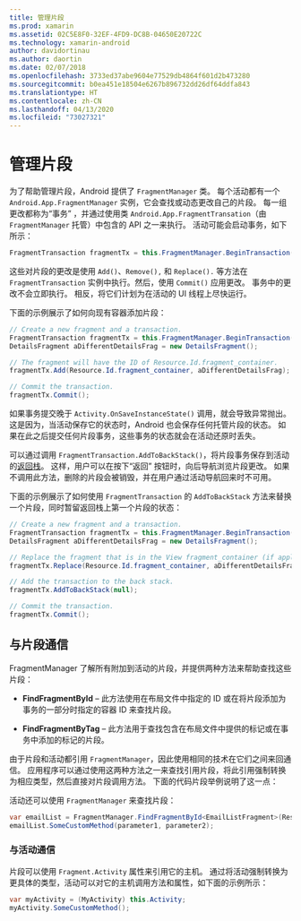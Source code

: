```yaml
---
title: 管理片段
ms.prod: xamarin
ms.assetid: 02C5E8F0-32EF-4FD9-DC8B-04650E20722C
ms.technology: xamarin-android
author: davidortinau
ms.author: daortin
ms.date: 02/07/2018
ms.openlocfilehash: 3733ed37abe9604e77529db4864f601d2b473280
ms.sourcegitcommit: b0ea451e18504e6267b896732dd26df64ddfa843
ms.translationtype: HT
ms.contentlocale: zh-CN
ms.lasthandoff: 04/13/2020
ms.locfileid: "73027321"
---
```

# <a name="managing-fragments"></a>管理片段

为了帮助管理片段，Android 提供了 `FragmentManager` 类。 每个活动都有一个 `Android.App.FragmentManager` 实例，它会查找或动态更改自己的片段。 每一组更改都称为“事务”  ，并通过使用类 `Android.App.FragmentTransation`（由 `FragmentManager` 托管）中包含的 API 之一来执行。 活动可能会启动事务，如下所示：

```csharp
FragmentTransaction fragmentTx = this.FragmentManager.BeginTransaction();
```

这些对片段的更改是使用 `Add()`、`Remove(),` 和 `Replace().` 等方法在 `FragmentTransaction` 实例中执行。然后，使用 `Commit()` 应用更改。 事务中的更改不会立即执行。
相反，将它们计划为在活动的 UI 线程上尽快运行。

下面的示例展示了如何向现有容器添加片段：

```csharp
// Create a new fragment and a transaction.
FragmentTransaction fragmentTx = this.FragmentManager.BeginTransaction();
DetailsFragment aDifferentDetailsFrag = new DetailsFragment();

// The fragment will have the ID of Resource.Id.fragment_container.
fragmentTx.Add(Resource.Id.fragment_container, aDifferentDetailsFrag);

// Commit the transaction.
fragmentTx.Commit();
```

如果事务提交晚于 `Activity.OnSaveInstanceState()` 调用，就会导致异常抛出。 这是因为，当活动保存它的状态时，Android 也会保存任何托管片段的状态。 如果在此之后提交任何片段事务，这些事务的状态就会在活动还原时丢失。

可以通过调用 `FragmentTransaction.AddToBackStack()`，将片段事务保存到活动的[返回栈](https://developer.android.com/guide/topics/fundamentals/tasks-and-back-stack.html)。 这样，用户可以在按下“返回”  按钮时，向后导航浏览片段更改。 如果不调用此方法，删除的片段会被销毁，并在用户通过活动导航回来时不可用。

下面的示例展示了如何使用 `FragmentTransaction` 的 `AddToBackStack` 方法来替换一个片段，同时暂留返回栈上第一个片段的状态：

```csharp
// Create a new fragment and a transaction.
FragmentTransaction fragmentTx = this.FragmentManager.BeginTransaction();
DetailsFragment aDifferentDetailsFrag = new DetailsFragment();

// Replace the fragment that is in the View fragment_container (if applicable).
fragmentTx.Replace(Resource.Id.fragment_container, aDifferentDetailsFrag);

// Add the transaction to the back stack.
fragmentTx.AddToBackStack(null);

// Commit the transaction.
fragmentTx.Commit();
```

## <a name="communicating-with-fragments"></a>与片段通信

FragmentManager  了解所有附加到活动的片段，并提供两种方法来帮助查找这些片段：

- **FindFragmentById** &ndash; 此方法使用在布局文件中指定的 ID 或在将片段添加为事务的一部分时指定的容器 ID 来查找片段。

- **FindFragmentByTag** &ndash; 此方法用于查找包含在布局文件中提供的标记或在事务中添加的标记的片段。

由于片段和活动都引用 `FragmentManager`，因此使用相同的技术在它们之间来回通信。 应用程序可以通过使用这两种方法之一来查找引用片段，将此引用强制转换为相应类型，然后直接对片段调用方法。 下面的代码片段举例说明了这一点：

活动还可以使用 `FragmentManager` 来查找片段：

```csharp
var emailList = FragmentManager.FindFragmentById<EmailListFragment>(Resource.Id.email_list_fragment);
emailList.SomeCustomMethod(parameter1, parameter2);
```

### <a name="communicating-with-the-activity"></a>与活动通信

片段可以使用 `Fragment.Activity` 属性来引用它的主机。 通过将活动强制转换为更具体的类型，活动可以对它的主机调用方法和属性，如下面的示例所示：

```csharp
var myActivity = (MyActivity) this.Activity;
myActivity.SomeCustomMethod();
```
